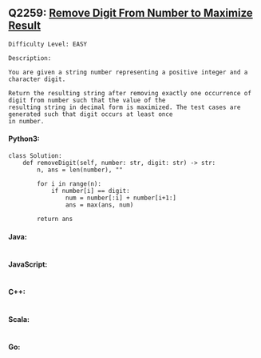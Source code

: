 ## Q2259: [Remove Digit From Number to Maximize Result](https://leetcode.com/problems/remove-digit-from-number-to-maximize-result/)

```
Difficulty Level: EASY
```

```
Description:

You are given a string number representing a positive integer and a character digit.

Return the resulting string after removing exactly one occurrence of digit from number such that the value of the
resulting string in decimal form is maximized. The test cases are generated such that digit occurs at least once
in number.
```

#### Python3:

```
class Solution:
    def removeDigit(self, number: str, digit: str) -> str:
        n, ans = len(number), ""

        for i in range(n):
            if number[i] == digit:
                num = number[:i] + number[i+1:]
                ans = max(ans, num)

        return ans
```

#### Java:

```

```

#### JavaScript:

```

```

#### C++:

```

```

#### Scala:

```

```

#### Go:

```

```